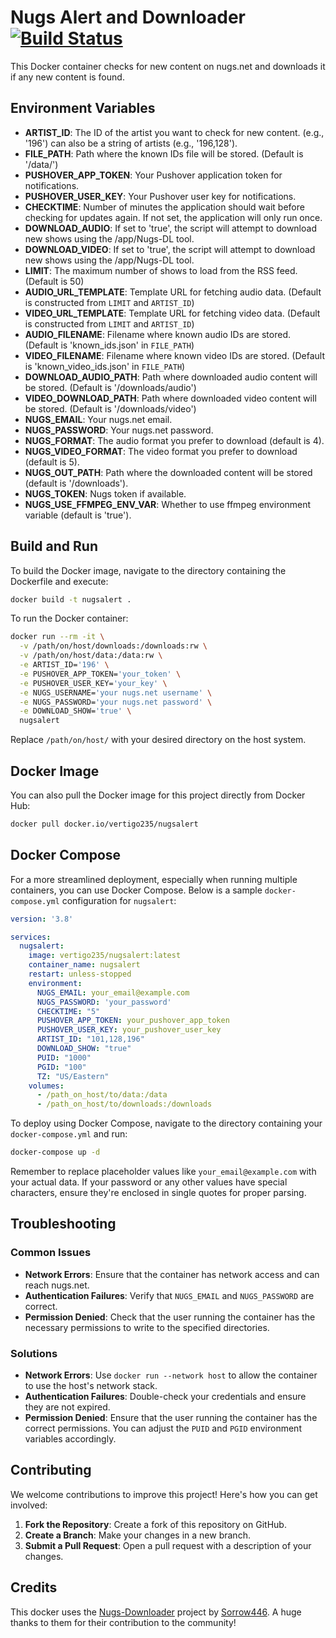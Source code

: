 # Nugs Alert and Downloader [![Build Status](https://drone.gitea.blubeacon.com/api/badges/vertigo235/nugsalert/status.svg)](https://drone.gitea.blubeacon.com/vertigo235/nugsalert)

This Docker container checks for new content on nugs.net and downloads it if any new content is found.

## Environment Variables

- **ARTIST_ID**: The ID of the artist you want to check for new content. (e.g., '196') can also be a string of artists (e.g., '196,128').
- **FILE_PATH**: Path where the known IDs file will be stored. (Default is '/data/')
- **PUSHOVER_APP_TOKEN**: Your Pushover application token for notifications.
- **PUSHOVER_USER_KEY**: Your Pushover user key for notifications.
- **CHECKTIME**: Number of minutes the application should wait before checking for updates again. If not set, the application will only run once.
- **DOWNLOAD_AUDIO**: If set to 'true', the script will attempt to download new shows using the /app/Nugs-DL tool.
- **DOWNLOAD_VIDEO**: If set to 'true', the script will attempt to download new shows using the /app/Nugs-DL tool.
- **LIMIT**: The maximum number of shows to load from the RSS feed. (Default is 50)
- **AUDIO_URL_TEMPLATE**: Template URL for fetching audio data. (Default is constructed from `LIMIT` and `ARTIST_ID`)
- **VIDEO_URL_TEMPLATE**: Template URL for fetching video data. (Default is constructed from `LIMIT` and `ARTIST_ID`)
- **AUDIO_FILENAME**: Filename where known audio IDs are stored. (Default is 'known_ids.json' in `FILE_PATH`)
- **VIDEO_FILENAME**: Filename where known video IDs are stored. (Default is 'known_video_ids.json' in `FILE_PATH`)
- **DOWNLOAD_AUDIO_PATH**: Path where downloaded audio content will be stored. (Default is '/downloads/audio')
- **VIDEO_DOWNLOAD_PATH**: Path where downloaded video content will be stored. (Default is '/downloads/video')
- **NUGS_EMAIL**: Your nugs.net email.
- **NUGS_PASSWORD**: Your nugs.net password.
- **NUGS_FORMAT**: The audio format you prefer to download (default is 4).
- **NUGS_VIDEO_FORMAT**: The video format you prefer to download (default is 5).
- **NUGS_OUT_PATH**: Path where the downloaded content will be stored (default is '/downloads').
- **NUGS_TOKEN**: Nugs token if available.
- **NUGS_USE_FFMPEG_ENV_VAR**: Whether to use ffmpeg environment variable (default is 'true').

## Build and Run

To build the Docker image, navigate to the directory containing the Dockerfile and execute:

```bash
docker build -t nugsalert .
```

To run the Docker container:

```bash
docker run --rm -it \
  -v /path/on/host/downloads:/downloads:rw \
  -v /path/on/host/data:/data:rw \
  -e ARTIST_ID='196' \
  -e PUSHOVER_APP_TOKEN='your_token' \
  -e PUSHOVER_USER_KEY='your_key' \
  -e NUGS_USERNAME='your nugs.net username' \
  -e NUGS_PASSWORD='your nugs.net password' \
  -e DOWNLOAD_SHOW='true' \
  nugsalert
```

Replace `/path/on/host/` with your desired directory on the host system.

## Docker Image

You can also pull the Docker image for this project directly from Docker Hub:

```bash
docker pull docker.io/vertigo235/nugsalert
```

## Docker Compose

For a more streamlined deployment, especially when running multiple containers, you can use Docker Compose. Below is a sample `docker-compose.yml` configuration for `nugsalert`:

```yaml
version: '3.8'

services:
  nugsalert:
    image: vertigo235/nugsalert:latest
    container_name: nugsalert
    restart: unless-stopped
    environment:
      NUGS_EMAIL: your_email@example.com
      NUGS_PASSWORD: 'your_password'
      CHECKTIME: "5"
      PUSHOVER_APP_TOKEN: your_pushover_app_token
      PUSHOVER_USER_KEY: your_pushover_user_key
      ARTIST_ID: "101,128,196"
      DOWNLOAD_SHOW: "true"
      PUID: "1000"
      PGID: "100"
      TZ: "US/Eastern"
    volumes:
      - /path_on_host/to/data:/data
      - /path_on_host/to/downloads:/downloads

```

To deploy using Docker Compose, navigate to the directory containing your `docker-compose.yml` and run:

```bash
docker-compose up -d
```

Remember to replace placeholder values like `your_email@example.com` with your actual data. If your password or any other values have special characters, ensure they're enclosed in single quotes for proper parsing.

## Troubleshooting

### Common Issues

- **Network Errors**: Ensure that the container has network access and can reach nugs.net.
- **Authentication Failures**: Verify that `NUGS_EMAIL` and `NUGS_PASSWORD` are correct.
- **Permission Denied**: Check that the user running the container has the necessary permissions to write to the specified directories.

### Solutions

- **Network Errors**: Use `docker run --network host` to allow the container to use the host's network stack.
- **Authentication Failures**: Double-check your credentials and ensure they are not expired.
- **Permission Denied**: Ensure that the user running the container has the correct permissions. You can adjust the `PUID` and `PGID` environment variables accordingly.

## Contributing

We welcome contributions to improve this project! Here's how you can get involved:

1. **Fork the Repository**: Create a fork of this repository on GitHub.
2. **Create a Branch**: Make your changes in a new branch.
3. **Submit a Pull Request**: Open a pull request with a description of your changes.

## Credits

This docker uses the [Nugs-Downloader](https://github.com/Sorrow446/Nugs-Downloader) project by [Sorrow446](https://github.com/Sorrow446). A huge thanks to them for their contribution to the community!
